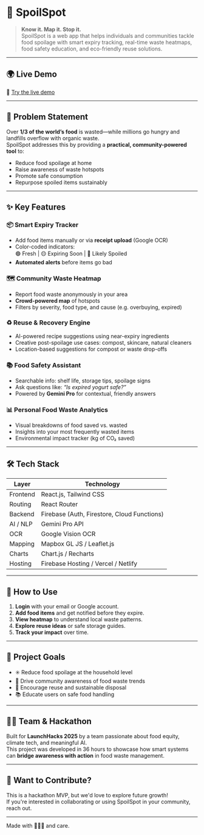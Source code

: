 # 🥦 SpoilSpot

> **Know it. Map it. Stop it.**  
SpoilSpot is a web app that helps individuals and communities tackle food spoilage with smart expiry tracking, real-time waste heatmaps, food safety education, and eco-friendly reuse solutions.

---

## 🌍 Live Demo

🔗 [Try the live demo](https://your-live-demo-url.com)  

---

## 🚨 Problem Statement

Over **1/3 of the world’s food** is wasted—while millions go hungry and landfills overflow with organic waste.  
SpoilSpot addresses this by providing a **practical, community-powered tool** to:

- Reduce food spoilage at home
- Raise awareness of waste hotspots
- Promote safe consumption
- Repurpose spoiled items sustainably

---

## ✨ Key Features

### 📦 Smart Expiry Tracker
- Add food items manually or via **receipt upload** (Google OCR)
- Color-coded indicators:  
  🟢 Fresh | 🟡 Expiring Soon | 🔴 Likely Spoiled
- **Automated alerts** before items go bad

### 🗺️ Community Waste Heatmap
- Report food waste anonymously in your area
- **Crowd-powered map** of hotspots
- Filters by severity, food type, and cause (e.g. overbuying, expired)

### ♻️ Reuse & Recovery Engine
- AI-powered recipe suggestions using near-expiry ingredients
- Creative post-spoilage use cases: compost, skincare, natural cleaners
- Location-based suggestions for compost or waste drop-offs

### 📚 Food Safety Assistant
- Searchable info: shelf life, storage tips, spoilage signs
- Ask questions like: *“Is expired yogurt safe?”*
- Powered by **Gemini Pro** for contextual, friendly answers

### 📊 Personal Food Waste Analytics
- Visual breakdowns of food saved vs. wasted
- Insights into your most frequently wasted items
- Environmental impact tracker (kg of CO₂ saved)

---

## 🛠️ Tech Stack

| Layer         | Technology                                 |
|---------------|---------------------------------------------|
| Frontend      | React.js, Tailwind CSS                      |
| Routing       | React Router                                |
| Backend       | Firebase (Auth, Firestore, Cloud Functions) |
| AI / NLP      | Gemini Pro API                              |
| OCR           | Google Vision OCR                           |
| Mapping       | Mapbox GL JS / Leaflet.js                   |
| Charts        | Chart.js / Recharts                         |
| Hosting       | Firebase Hosting / Vercel / Netlify         |

---

## 🚀 How to Use

1. **Login** with your email or Google account.
2. **Add food items** and get notified before they expire.
3. **View heatmap** to understand local waste patterns.
4. **Explore reuse ideas** or safe storage guides.
5. **Track your impact** over time.

---

## 📌 Project Goals

- ✳️ Reduce food spoilage at the household level
- 🧭 Drive community awareness of food waste trends
- 🌿 Encourage reuse and sustainable disposal
- 📚 Educate users on safe food handling

---

## 🧑‍💻 Team & Hackathon

Built for **LaunchHacks 2025** by a team passionate about food equity, climate tech, and meaningful AI.  
This project was developed in 36 hours to showcase how smart systems can **bridge awareness with action** in food waste management.

---

## 🙌 Want to Contribute?

This is a hackathon MVP, but we'd love to explore future growth!  
If you're interested in collaborating or using SpoilSpot in your community, reach out.

---

Made with 🍌🍅🥬 and care.
